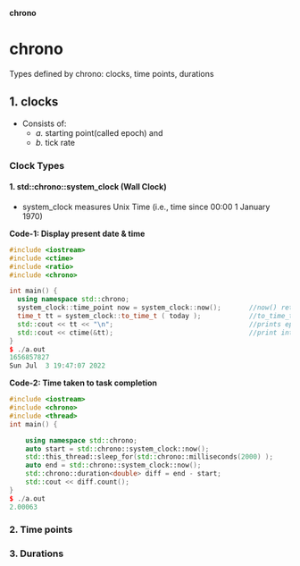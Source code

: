 **chrono**

# chrono
Types defined by chrono: clocks, time points, durations

## 1. clocks
- Consists of: 
  - _a._ starting point(called epoch) and 
  - _b._ tick rate

### Clock Types
#### 1. std::chrono::system_clock (Wall Clock)
- system_clock measures Unix Time (i.e., time since 00:00 1 January 1970)

**Code-1: Display present date & time**
```cpp
#include <iostream>
#include <ctime>
#include <ratio>
#include <chrono>

int main() {
  using namespace std::chrono;
  system_clock::time_point now = system_clock::now();       //now() returns time point representing current time.
  time_t tt = system_clock::to_time_t ( today );            //to_time_t() returns epoch 1970
  std::cout << tt << "\n";                                  //prints epoch since 1970
  std::cout << ctime(&tt);                                  //print into human redable form
}
$ ./a.out 
1656857827
Sun Jul  3 19:47:07 2022
```
**Code-2: Time taken to task completion**
```cpp
#include <iostream>
#include <chrono>
#include <thread>
int main() {

    using namespace std::chrono;
    auto start = std::chrono::system_clock::now();
    std::this_thread::sleep_for(std::chrono::milliseconds(2000) );
    auto end = std::chrono::system_clock::now();
    std::chrono::duration<double> diff = end - start;
    std::cout << diff.count();
}
$ ./a.out
2.00063
```

### 2. Time points

### 3. Durations
